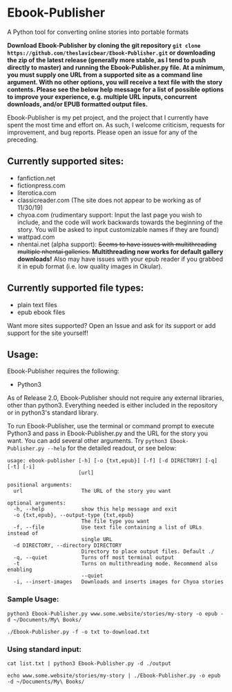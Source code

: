 # Ebook-Publisher
A Python tool for converting online stories into portable formats

**Download Ebook-Publisher by cloning the git repository `git clone https://github.com/theslavicbear/Ebook-Publisher.git` or downloading the zip of the latest release (generally more stable, as I tend to push directly to master) and running the Ebook-Publisher.py file. At a minimum, you must supply one URL from a supported site as a command line argument. With no other options, you will receive a text file with the story contents. Please see the below help message for a list of possible options to improve your experience, e.g. multiple URL inputs, concurrent downloads, and/or EPUB formatted output files.**

Ebook-Publisher is my pet project, and the project that I currently have spent the most time and effort on. As such, I welcome criticism, requests for improvement, and bug reports. Please open an issue for any of the preceding.

## Currently supported sites:
* fanfiction.net
* fictionpress.com
* literotica.com
* classicreader.com (The site does not appear to be working as of 11/30/19)
* chyoa.com (rudimentary support: Input the last page you wish to include, and the code will work backwards towards the beginning of the story. You will be asked to input customizable names if they are found)
* wattpad.com
* nhentai.net (alpha support):  ~~Seems to have issues with multithreading multiple nhentai galleries.~~  **Multithreading now works for default gallery downloads!** Also may have issues with your epub reader if you grabbed it in epub format (i.e. low quality images in Okular).
  
## Currently supported file types:
* plain text files
* epub ebook files
  
Want more sites supported? Open an Issue and ask for its support or add support for the site yourself! 

## Usage:

Ebook-Publisher requires the following:
* Python3

As of Release 2.0, Ebook-Publisher should not require any external libraries, other than python3. Everything needed is either included in the repository or in python3's standard library.

To run Ebook-Publisher, use the terminal or command prompt to execute Python3 and pass in Ebook-Publisher.py and the URL for the story you want. You can add several other arguments. Try `python3 Ebook-Publisher.py --help` for the detailed readout, or see below:

```
usage: ebook-publisher [-h] [-o {txt,epub}] [-f] [-d DIRECTORY] [-q] [-t] [-i]
                       [url]

positional arguments:
  url                   The URL of the story you want

optional arguments:
  -h, --help            show this help message and exit
  -o {txt,epub}, --output-type {txt,epub}
                        The file type you want
  -f, --file            Use text file containing a list of URLs instead of
                        single URL
  -d DIRECTORY, --directory DIRECTORY
                        Directory to place output files. Default ./
  -q, --quiet           Turns off most terminal output
  -t                    Turns on multithreading mode. Recommend also enabling
                        --quiet
  -i, --insert-images   Downloads and inserts images for Chyoa stories
```  

                        
### Sample Usage:

`python3 Ebook-Publisher.py www.some.website/stories/my-story -o epub -d ~/Documents/My\ Books/`

`./Ebook-Publisher.py -f -o txt to-download.txt`

### Using standard input:

`cat list.txt | python3 Ebook-Publisher.py -d ./output`

`echo www.some.website/stories/my-story | ./Ebook-Publisher.py -o epub -d ~/Documents/My\ Books/`
